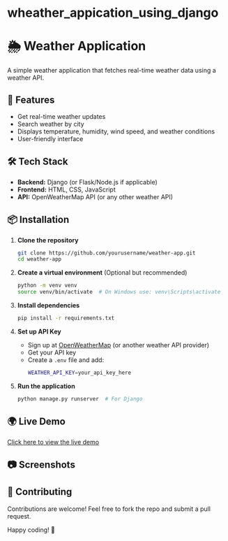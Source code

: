 # wheather_appication_using_django

# 🌦 Weather Application

A simple weather application that fetches real-time weather data using a weather API.

## 🚀 Features

- Get real-time weather updates
- Search weather by city
- Displays temperature, humidity, wind speed, and weather conditions
- User-friendly interface

## 🛠 Tech Stack

- **Backend:** Django (or Flask/Node.js if applicable)
- **Frontend:** HTML, CSS, JavaScript
- **API:** OpenWeatherMap API (or any other weather API)

## 📦 Installation

1. **Clone the repository**

   ```sh
   git clone https://github.com/yourusername/weather-app.git
   cd weather-app
   ```

2. **Create a virtual environment** (Optional but recommended)

   ```sh
   python -m venv venv
   source venv/bin/activate  # On Windows use: venv\Scripts\activate
   ```

3. **Install dependencies**

   ```sh
   pip install -r requirements.txt
   ```

4. **Set up API Key**

   - Sign up at [OpenWeatherMap](https://openweathermap.org/) (or another weather API provider)
   - Get your API key
   - Create a `.env` file and add:
     ```sh
     WEATHER_API_KEY=your_api_key_here
     ```

5. **Run the application**

   ```sh
   python manage.py runserver  # For Django

   ```

## 🌍 Live Demo

[Click here to view the live demo](https://your-live-link.com)

## 📷 Screenshots



## 🤝 Contributing

Contributions are welcome! Feel free to fork the repo and submit a pull request.



Happy coding! 🚀


